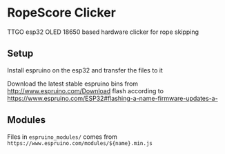 # RopeScore Clicker

TTGO esp32 OLED 18650 based hardware clicker for rope skipping

## Setup

Install espruino on the esp32 and transfer the files to it

Download the latest stable espruino bins from
http://www.espruino.com/Download flash according to
https://www.espruino.com/ESP32#flashing-a-name-firmware-updates-a-


## Modules

Files in `espruino_modules/` comes from `https://www.espruino.com/modules/${name}.min.js`

